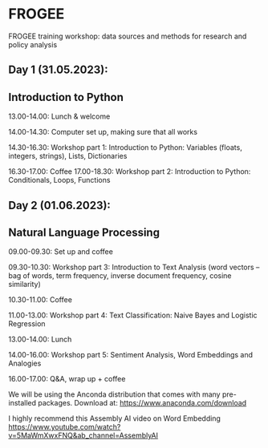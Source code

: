 # FROGEE
FROGEE training workshop: data sources and methods for research and policy analysis


## Day 1 (31.05.2023):
## Introduction to Python

13.00-14.00: Lunch & welcome

14.00-14.30: Computer set up, making sure that all works

14.30-16.30: Workshop part 1: Introduction to Python: Variables (floats, integers, strings), Lists, Dictionaries

16.30-17.00: Coffee 
17.00-18.30: Workshop part 2: Introduction to Python: Conditionals, Loops, Functions

## Day 2 (01.06.2023):
## Natural Language Processing

09.00-09.30: Set up and coffee

09.30-10.30: Workshop part 3: Introduction to Text Analysis (word vectors – bag of words, term frequency, inverse document frequency, cosine similarity)

10.30-11.00: Coffee

11.00-13.00: Workshop part 4: Text Classification: Naive Bayes and Logistic Regression

13.00-14.00: Lunch

14.00-16.00: Workshop part 5: Sentiment Analysis, Word Embeddings and Analogies

16.00-17.00: Q&A, wrap up + coffee


We will be using the Anconda distribution that comes with many pre-installed packages. Download at: https://www.anaconda.com/download

I highly recommend this Assembly AI video on Word Embedding https://www.youtube.com/watch?v=5MaWmXwxFNQ&ab_channel=AssemblyAI

